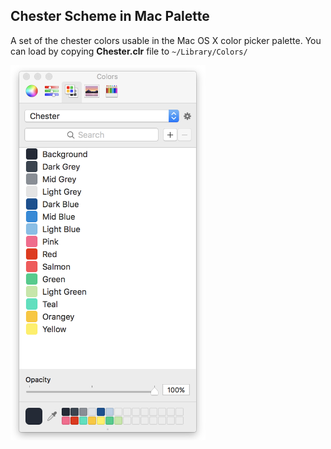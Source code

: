 
## Chester Scheme in Mac Palette

A set of the chester colors usable in the Mac OS X color picker palette.
You can load by copying **Chester.clr** file to `~/Library/Colors/`

<img src="screenshot.png" width="312" alt="Screenshot of Palette Tool">
